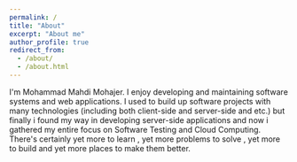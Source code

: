 ```yaml
---
permalink: /
title: "About"
excerpt: "About me"
author_profile: true
redirect_from:
  - /about/
  - /about.html
---
```


I'm Mohammad Mahdi Mohajer. I enjoy developing and maintaining software systems and web applications.
I used to build up software projects with many technologies (including both client-side and server-side and etc.) but finally i found my way in developing server-side applications and now i gathered my entire focus on Software Testing and Cloud Computing.
There's certainly yet more to learn , yet more problems to solve , yet more to build and yet more places to make them better.
